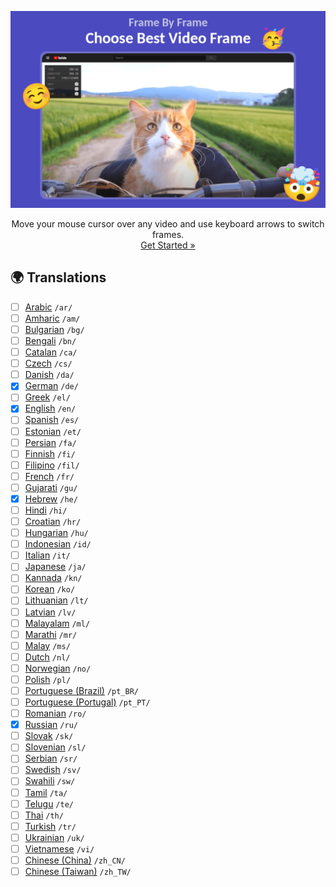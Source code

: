 <p align="center">
    <a href="https://github.com/victor-savinov/frame-by-frame">
        <img src="https://github.com/victor-savinov/previews/blob/master/frame-by-frame/screenshot-01.png">
    </a>
</p>

<p align="center">
    Move your mouse cursor over any video and use keyboard arrows to switch frames.
    <br>
    <a href="https://chrome.google.com/webstore/detail/frame-by-frame/cclnaabdfgnehogonpeddbgejclcjneh">Get Started »</a>
</p>

## :earth_africa: Translations
- [ ] [Arabic](https://github.com/victor-savinov/frame-by-frame/tree/master/_locales/ar/messages.json) `/ar/`
- [ ] [Amharic](https://github.com/victor-savinov/frame-by-frame/tree/master/_locales/am/messages.json) `/am/`
- [ ] [Bulgarian](https://github.com/victor-savinov/frame-by-frame/tree/master/_locales/bg/messages.json) `/bg/`
- [ ] [Bengali](https://github.com/victor-savinov/frame-by-frame/tree/master/_locales/bn/messages.json) `/bn/`
- [ ] [Catalan](https://github.com/victor-savinov/frame-by-frame/tree/master/_locales/ca/messages.json) `/ca/`
- [ ] [Czech](https://github.com/victor-savinov/frame-by-frame/tree/master/_locales/cs/messages.json) `/cs/`
- [ ] [Danish](https://github.com/victor-savinov/frame-by-frame/tree/master/_locales/da/messages.json) `/da/`
- [x] [German](https://github.com/victor-savinov/frame-by-frame/tree/master/_locales/de/messages.json) `/de/`
- [ ] [Greek](https://github.com/victor-savinov/frame-by-frame/tree/master/_locales/el/messages.json) `/el/`
- [x] [English](https://github.com/victor-savinov/frame-by-frame/tree/master/_locales/en/messages.json) `/en/`
- [ ] [Spanish](https://github.com/victor-savinov/frame-by-frame/tree/master/_locales/es/messages.json) `/es/`
- [ ] [Estonian](https://github.com/victor-savinov/frame-by-frame/tree/master/_locales/et/messages.json) `/et/`
- [ ] [Persian](https://github.com/victor-savinov/frame-by-frame/tree/master/_locales/fa/messages.json) `/fa/`
- [ ] [Finnish](https://github.com/victor-savinov/frame-by-frame/tree/master/_locales/fi/messages.json) `/fi/`
- [ ] [Filipino](https://github.com/victor-savinov/frame-by-frame/tree/master/_locales/fil/messages.json) `/fil/`
- [ ] [French](https://github.com/victor-savinov/frame-by-frame/tree/master/_locales/fr/messages.json) `/fr/`
- [ ] [Gujarati](https://github.com/victor-savinov/frame-by-frame/tree/master/_locales/gu/messages.json) `/gu/`
- [x] [Hebrew](https://github.com/victor-savinov/frame-by-frame/tree/master/_locales/he/messages.json) `/he/`
- [ ] [Hindi](https://github.com/victor-savinov/frame-by-frame/tree/master/_locales/hi/messages.json) `/hi/`
- [ ] [Croatian](https://github.com/victor-savinov/frame-by-frame/tree/master/_locales/hr/messages.json) `/hr/`
- [ ] [Hungarian](https://github.com/victor-savinov/frame-by-frame/tree/master/_locales/hu/messages.json) `/hu/`
- [ ] [Indonesian](https://github.com/victor-savinov/frame-by-frame/tree/master/_locales/id/messages.json) `/id/`
- [ ] [Italian](https://github.com/victor-savinov/frame-by-frame/tree/master/_locales/it/messages.json) `/it/`
- [ ] [Japanese](https://github.com/victor-savinov/frame-by-frame/tree/master/_locales/ja/messages.json) `/ja/`
- [ ] [Kannada](https://github.com/victor-savinov/frame-by-frame/tree/master/_locales/kn/messages.json) `/kn/`
- [ ] [Korean](https://github.com/victor-savinov/frame-by-frame/tree/master/_locales/ko/messages.json) `/ko/`
- [ ] [Lithuanian](https://github.com/victor-savinov/frame-by-frame/tree/master/_locales/lt/messages.json) `/lt/`
- [ ] [Latvian](https://github.com/victor-savinov/frame-by-frame/tree/master/_locales/lv/messages.json) `/lv/`
- [ ] [Malayalam](https://github.com/victor-savinov/frame-by-frame/tree/master/_locales/ml/messages.json) `/ml/`
- [ ] [Marathi](https://github.com/victor-savinov/frame-by-frame/tree/master/_locales/mr/messages.json) `/mr/`
- [ ] [Malay](https://github.com/victor-savinov/frame-by-frame/tree/master/_locales/ms/messages.json) `/ms/`
- [ ] [Dutch](https://github.com/victor-savinov/frame-by-frame/tree/master/_locales/nl/messages.json) `/nl/`
- [ ] [Norwegian](https://github.com/victor-savinov/frame-by-frame/tree/master/_locales/no/messages.json) `/no/`
- [ ] [Polish](https://github.com/victor-savinov/frame-by-frame/tree/master/_locales/pl/messages.json) `/pl/`
- [ ] [Portuguese (Brazil)](https://github.com/victor-savinov/frame-by-frame/tree/master/_locales/pt_BR/messages.json) `/pt_BR/`
- [ ] [Portuguese (Portugal)](https://github.com/victor-savinov/frame-by-frame/tree/master/_locales/pt_PT/messages.json) `/pt_PT/`
- [ ] [Romanian](https://github.com/victor-savinov/frame-by-frame/tree/master/_locales/ro/messages.json) `/ro/`
- [x] [Russian](https://github.com/victor-savinov/frame-by-frame/tree/master/_locales/ru/messages.json) `/ru/`
- [ ] [Slovak](https://github.com/victor-savinov/frame-by-frame/tree/master/_locales/sk/messages.json) `/sk/`
- [ ] [Slovenian](https://github.com/victor-savinov/frame-by-frame/tree/master/_locales/sl/messages.json) `/sl/`
- [ ] [Serbian](https://github.com/victor-savinov/frame-by-frame/tree/master/_locales/sr/messages.json) `/sr/`
- [ ] [Swedish](https://github.com/victor-savinov/frame-by-frame/tree/master/_locales/sv/messages.json) `/sv/`
- [ ] [Swahili](https://github.com/victor-savinov/frame-by-frame/tree/master/_locales/sw/messages.json) `/sw/`
- [ ] [Tamil](https://github.com/victor-savinov/frame-by-frame/tree/master/_locales/ta/messages.json) `/ta/`
- [ ] [Telugu](https://github.com/victor-savinov/frame-by-frame/tree/master/_locales/te/messages.json) `/te/`
- [ ] [Thai](https://github.com/victor-savinov/frame-by-frame/tree/master/_locales/th/messages.json) `/th/`
- [ ] [Turkish](https://github.com/victor-savinov/frame-by-frame/tree/master/_locales/tr/messages.json) `/tr/`
- [ ] [Ukrainian](https://github.com/victor-savinov/frame-by-frame/tree/master/_locales/uk/messages.json) `/uk/`
- [ ] [Vietnamese](https://github.com/victor-savinov/frame-by-frame/tree/master/_locales/vi/messages.json) `/vi/`
- [ ] [Chinese (China)](https://github.com/victor-savinov/frame-by-frame/tree/master/_locales/zh_CN/messages.json) `/zh_CN/`
- [ ] [Chinese (Taiwan)](https://github.com/victor-savinov/frame-by-frame/tree/master/_locales/zh_TW/messages.json) `/zh_TW/`
